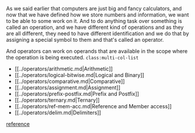 As we said earlier that computers are just big and fancy calculators, and now that we have defined how we store numbers and information, we want to be able to some work on it. And to do anything task over something is called an operation, and we have different kind of operations and as they are all different, they need to have different identification and we do that by assigning a special symbol to them and that's called an operator.

And operators can work on operands that are available in the scope where the operation is being executed.
`class:multi-col-list`

- [[../operators/arithmetic.md|Arithmetic]]
- [[../operators/logical-bitwise.md|Logical and Binary]]
- [[../operators/comparative.md|Comparative]]
- [[../operators/assignment.md|Assignment]]
- [[../operators/prefix-postfix.md|Prefix and Postfix]]
- [[../operators/ternary.md|Ternary]]
- [[../operators/ref-mem-acc.md|Reference and Member access]]
- [[../operators/delim.md|Delimiters]]

[reference](https://en.cppreference.com/w/c/language/expressions)

